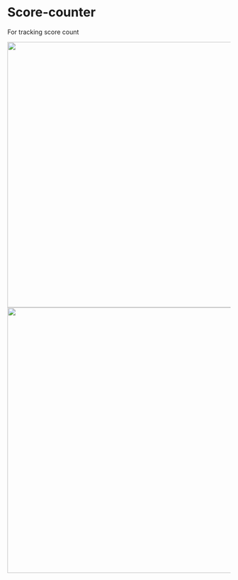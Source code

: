 # Score-counter

For tracking score count

<img src="https://user-images.githubusercontent.com/25387557/118005316-2ed73000-b342-11eb-97cb-ee11f04e7f55.PNG" width="600" height="600"><img src="https://user-images.githubusercontent.com/25387557/118005318-2f6fc680-b342-11eb-8298-3125b52913a1.PNG" width="600" height="600">
